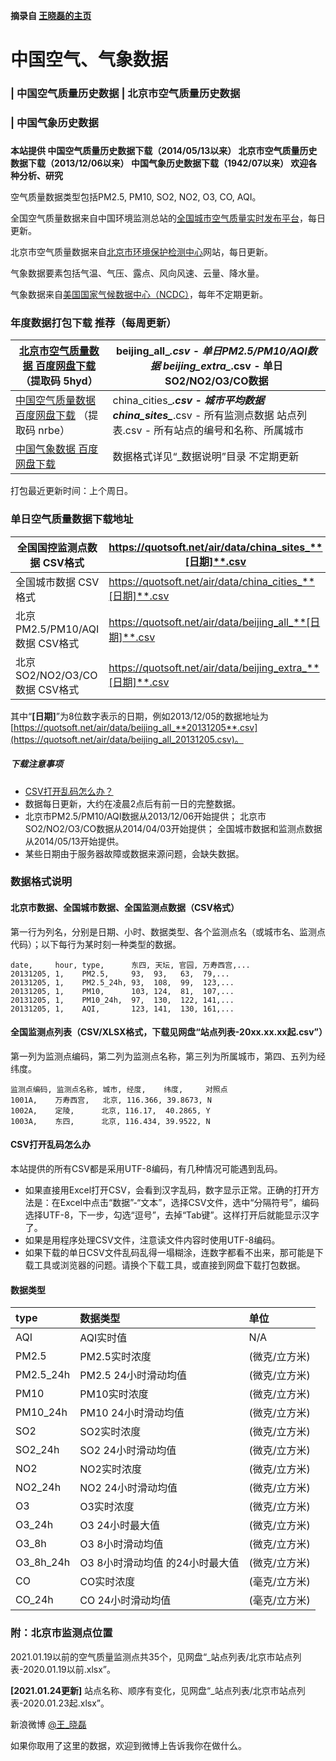 **摘录自 [王晓磊的主页](https://quotsoft.net/)**

# 中国空气、气象数据

### | 中国空气质量历史数据 | 北京市空气质量历史数据

### | 中国气象历史数据

### 

**本站提供
中国空气质量历史数据下载（2014/05/13以来）
北京市空气质量历史数据下载（2013/12/06以来）
中国气象历史数据下载（1942/07以来）
欢迎各种分析、研究**



空气质量数据类型包括PM2.5, PM10, SO2, NO2, O3, CO, AQI。

全国空气质量数据来自中国环境监测总站的[全国城市空气质量实时发布平台](http://106.37.208.233:20035/)，每日更新。

北京市空气质量数据来自[北京市环境保护检测中心](http://www.bjmemc.com.cn/)网站，每日更新。



气象数据要素包括气温、气压、露点、风向风速、云量、降水量。

气象数据来自[美国国家气候数据中心（NCDC）](https://www.ncdc.noaa.gov/)，每年不定期更新。

### 年度数据打包下载 **推荐（每周更新）**

| [北京市空气质量数据 百度网盘下载](https://pan.baidu.com/s/1XaBe5EWq8VNmPTUeYLGChA) （提取码 5hyd） | beijing_all_***.csv - 单日PM2.5/PM10/AQI数据 beijing_extra_***.csv - 单日SO2/NO2/O3/CO数据 |
| ------------------------------------------------------------ | ------------------------------------------------------------ |
| [中国空气质量数据 百度网盘下载](https://pan.baidu.com/s/1gj9rHC6Qe67IGEwx_DRyIw) （提取码 nrbe） | china_cities_***.csv - 城市平均数据 china_sites_***.csv - 所有监测点数据 站点列表.csv - 所有站点的编号和名称、所属城市 |
| [中国气象数据 百度网盘下载](https://pan.baidu.com/s/1VQvy2SdhOW31poadmv80WA) | 数据格式详见“_数据说明”目录 不定期更新                       |

打包最近更新时间：上个周日。



### 单日空气质量数据下载地址

| 全国国控监测点数据 CSV格式     | https://quotsoft.net/air/data/china_sites_**[日期]**.csv   |
| ------------------------------ | ---------------------------------------------------------- |
| 全国城市数据 CSV格式           | https://quotsoft.net/air/data/china_cities_**[日期]**.csv  |
| 北京PM2.5/PM10/AQI数据 CSV格式 | https://quotsoft.net/air/data/beijing_all_**[日期]**.csv   |
| 北京SO2/NO2/O3/CO数据 CSV格式  | https://quotsoft.net/air/data/beijing_extra_**[日期]**.csv |

其中“**[日期]**”为8位数字表示的日期，例如2013/12/05的数据地址为[https://quotsoft.net/air/data/beijing_all_**20131205**.csv](https://quotsoft.net/air/data/beijing_all_20131205.csv)。



##### 下载注意事项

- [CSV打开乱码怎么办？](https://quotsoft.net/air/#messy)
- 数据每日更新，大约在凌晨2点后有前一日的完整数据。
- 北京市PM2.5/PM10/AQI数据从2013/12/06开始提供；
  北京市SO2/NO2/O3/CO数据从2014/04/03开始提供；
  全国城市数据和监测点数据从2014/05/13开始提供。
- 某些日期由于服务器故障或数据来源问题，会缺失数据。

### 数据格式说明



#### 北京市数据、全国城市数据、全国监测点数据（CSV格式）

第一行为列名，分别是日期、小时、数据类型、各个监测点名（或城市名、监测点代码）；以下每行为某时刻一种类型的数据。

```
date,     hour, type,      东四, 天坛, 官园, 万寿西宫,...
20131205, 1,    PM2.5,     93,  93,   63,  79,...
20131205, 1,    PM2.5_24h, 93,  108,  99,  123,...
20131205, 1,    PM10,      103, 124,  81,  107,...
20131205, 1,    PM10_24h,  97,  130,  122, 141,...
20131205, 1,    AQI,       123, 141,  130, 161,...
```



#### 全国监测点列表（CSV/XLSX格式，下载见网盘“站点列表-20xx.xx.xx起.csv”）

第一列为监测点编码，第二列为监测点名称，第三列为所属城市，第四、五列为经纬度。

```
监测点编码, 监测点名称, 城市, 经度,    纬度,     对照点
1001A,    万寿西宫,   北京, 116.366, 39.8673, N
1002A,    定陵,      北京, 116.17,  40.2865, Y
1003A,    东四,      北京, 116.434, 39.9522, N
```



#### CSV打开乱码怎么办

本站提供的所有CSV都是采用UTF-8编码，有几种情况可能遇到乱码。

- 如果直接用Excel打开CSV，会看到汉字乱码，数字显示正常。正确的打开方法是：在Excel中点击“数据”-“文本”，选择CSV文件，选中“分隔符号”，编码选择UTF-8，下一步，勾选“逗号”，去掉“Tab键”。这样打开后就能显示汉字了。
- 如果是用程序处理CSV文件，注意读文件内容时使用UTF-8编码。
- 如果下载的单日CSV文件乱码乱得一塌糊涂，连数字都看不出来，那可能是下载工具或浏览器的问题。请换个下载工具，或直接到网盘下载打包数据。



#### 数据类型

| type      | 数据类型                        | 单位          |
| :-------- | :------------------------------ | :------------ |
| AQI       | AQI实时值                       | N/A           |
| PM2.5     | PM2.5实时浓度                   | (微克/立方米) |
| PM2.5_24h | PM2.5 24小时滑动均值            | (微克/立方米) |
| PM10      | PM10实时浓度                    | (微克/立方米) |
| PM10_24h  | PM10 24小时滑动均值             | (微克/立方米) |
| SO2       | SO2实时浓度                     | (微克/立方米) |
| SO2_24h   | SO2 24小时滑动均值              | (微克/立方米) |
| NO2       | NO2实时浓度                     | (微克/立方米) |
| NO2_24h   | NO2 24小时滑动均值              | (微克/立方米) |
| O3        | O3实时浓度                      | (微克/立方米) |
| O3_24h    | O3 24小时最大值                 | (微克/立方米) |
| O3_8h     | O3 8小时滑动均值                | (微克/立方米) |
| O3_8h_24h | O3 8小时滑动均值 的24小时最大值 | (微克/立方米) |
| CO        | CO实时浓度                      | (毫克/立方米) |
| CO_24h    | CO 24小时滑动均值               | (毫克/立方米) |

### 附：北京市监测点位置

2021.01.19以前的空气质量监测点共35个，见网盘“_站点列表/北京市站点列表-2020.01.19以前.xlsx”。

**[2021.01.24更新]** 站点名称、顺序有变化，见网盘“_站点列表/北京市站点列表-2020.01.23起.xlsx”。

新浪微博 [@王_晓磊](http://weibo.com/xiaoleiwang)

如果你取用了这里的数据，欢迎到微博上告诉我你在做什么。
